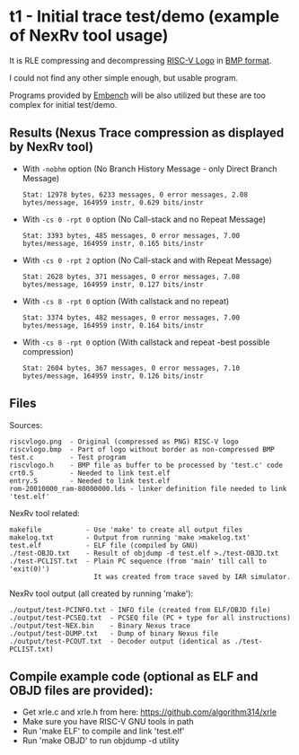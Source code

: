# t1 - Initial trace test/demo (example of NexRv tool usage)
It is RLE compressing and decompressing [RISC-V Logo](./riscvlogo.png) in [BMP format](./riscvlogo.bmp).

I could not find any other simple enough, but usable program.

Programs provided by [Embench](https://github.com/embench/embench-iot) will be also utilized but these are too complex for initial test/demo.

## Results (Nexus Trace compression as displayed by NexRv tool)

* With `-nobhm` option (No Branch History Message - only Direct Branch Message)

    `Stat: 12978 bytes, 6233 messages, 0 error messages, 2.08 bytes/message, 164959 instr, 0.629 bits/instr`

* With `-cs 0 -rpt 0` option (No Call-stack and no Repeat Message)

    `Stat: 3393 bytes, 485 messages, 0 error messages, 7.00 bytes/message, 164959 instr, 0.165 bits/instr`

* With `-cs 0 -rpt 2` option (No Call-stack and with Repeat Message)

    `Stat: 2628 bytes, 371 messages, 0 error messages, 7.08 bytes/message, 164959 instr, 0.127 bits/instr`

* With `-cs 8 -rpt 0` option (With callstack and no repeat)

    `Stat: 3374 bytes, 482 messages, 0 error messages, 7.00 bytes/message, 164959 instr, 0.164 bits/instr`

* With `-cs 8 -rpt 0` option (With callstack and repeat -best possible compression)

    `Stat: 2604 bytes, 367 messages, 0 error messages, 7.10 bytes/message, 164959 instr, 0.126 bits/instr`

## Files
  Sources:
  
    riscvlogo.png  - Original (compressed as PNG) RISC-V logo
    riscvlogo.bmp  - Part of logo without border as non-compressed BMP
    test.c         - Test program
    riscvlogo.h    - BMP file as buffer to be processed by 'test.c' code
    crt0.S         - Needed to link test.elf
    entry.S        - Needed to link test.elf
    rom-20010000_ram-80000000.lds - linker definition file needed to link 'test.elf'

  NexRv tool related:
  
    makefile           - Use 'make' to create all output files
    makelog.txt        - Output from running 'make >makelog.txt'
    test.elf           - ELF file (compiled by GNU)
    ./test-OBJD.txt    - Result of objdump -d test.elf >./test-OBJD.txt
    ./test-PCLIST.txt  - Plain PC sequence (from 'main' till call to 'exit(0)')
                         It was created from trace saved by IAR simulator.
			 
  NexRv tool output (all created by running 'make'):

    ./output/test-PCINFO.txt - INFO file (created from ELF/OBJD file)
    ./output/test-PCSEQ.txt  - PCSEQ file (PC + type for all instructions)
    ./output/test-NEX.bin    - Binary Nexus trace
    ./output/test-DUMP.txt   - Dump of binary Nexus file
    ./output/test-PCOUT.txt  - Decoder output (identical as ./test-PCLIST.txt)

## Compile example code (optional as ELF and OBJD files are provided):

* Get xrle.c and xrle.h from here: https://github.com/algorithm314/xrle
* Make sure you have RISC-V GNU tools in path
* Run 'make ELF' to compile and link 'test.elf'
* Run 'make OBJD' to run objdump -d utility

